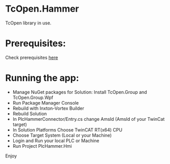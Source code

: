 # TcOpen.Hammer
TcOpen library in use.


# Prerequisites:
Check prerequisites [here](https://github.com/TcOpenGroup/TcOpen/blob/dev/README.md#prerequisites)

# Running the app:
- Manage NuGet packages for Solution: Install TcOpen.Group and TcOpen.Group.Wpf 
- Run Package Manager Console
- Rebuild with Inxton-Vortex Builder 
- Rebuild Solution
- In PlcHammerConnector/Entry.cs change AmsId (AmsId of your TwinCat target) 
- In Solution Platforms Choose TwinCAT RT(x64) CPU
- Choose Target System (Local or your Machine)
- Login and Run your local PLC or Machine 
- Run Project PlcHammer.Hmi 

Enjoy 
